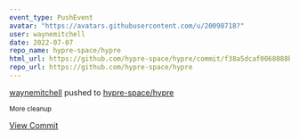 ```yaml
---
event_type: PushEvent
avatar: "https://avatars.githubusercontent.com/u/20098718?"
user: waynemitchell
date: 2022-07-07
repo_name: hypre-space/hypre
html_url: https://github.com/hypre-space/hypre/commit/f38a5dcaf0068088b9d5e8f600803e9fa6ab358d
repo_url: https://github.com/hypre-space/hypre
---
```


<a href='https://github.com/waynemitchell' target='_blank'>waynemitchell</a> pushed to <a href='https://github.com/hypre-space/hypre' target='_blank'>hypre-space/hypre</a>

<small>More cleanup</small>

<a href='https://github.com/hypre-space/hypre/commit/f38a5dcaf0068088b9d5e8f600803e9fa6ab358d' target='_blank'>View Commit</a>